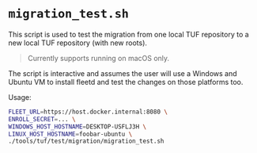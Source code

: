 # `migration_test.sh`

This script is used to test the migration from one local TUF repository to a new local TUF repository (with new roots).

> Currently supports running on macOS only.

The script is interactive and assumes the user will use a Windows and Ubuntu VM to install fleetd and test the changes on those platforms too.

Usage:
```sh
FLEET_URL=https://host.docker.internal:8080 \
ENROLL_SECRET=... \
WINDOWS_HOST_HOSTNAME=DESKTOP-USFLJ3H \
LINUX_HOST_HOSTNAME=foobar-ubuntu \
./tools/tuf/test/migration/migration_test.sh
```
